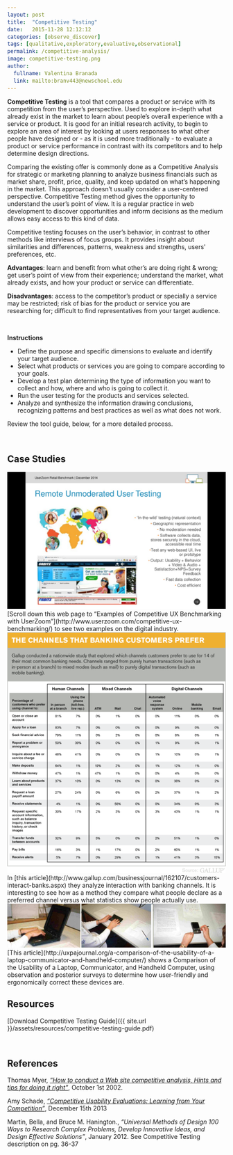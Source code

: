 ```yaml
---
layout: post
title:  "Competitive Testing"
date:   2015-11-28 12:12:12
categories: [observe_discover]
tags: [qualitative,exploratory,evaluative,observational]
permalink: /competitive-analysis/
image: competitive-testing.png
author:
  fullname: Valentina Branada
  link: mailto:branv443@newschool.edu
---
```


**Competitive Testing** is a tool that compares a product or service with its competition from the user’s perspective. Used to explore in-depth what already exist in the market to learn about people’s overall experience with a service or product. It is good for an initial research activity, to begin to explore an area of interest by looking at users responses to what other people have designed or - as it is used more traditionally - to evaluate a product or service performance in contrast with its competitors and to help determine design directions.

Comparing the existing offer is commonly done as a Competitive Analysis for strategic or marketing planning to analyze business financials such as market share, profit, price, quality, and keep updated on what’s happening in the market. This approach doesn’t usually consider a user-centered perspective. Competitive Testing method gives the opportunity to understand the user’s point of view. It is a regular practice in web development to discover opportunities and inform decisions as the medium allows easy access to this kind of data.

Competitive testing focuses on the user’s behavior, in contrast to other methods like interviews of focus groups. It provides insight about similarities and differences, patterns, weakness and strengths, users' preferences, etc.

**Advantages**: learn and benefit from what other’s are doing right & wrong; get user’s point of view from their experience; understand the market, what already exists, and how your product or service can differentiate.

**Disadvantages**: access to the competitor’s product or specially a service may be restricted; risk of bias for the product or service you are researching for; difficult to find representatives from your target audience.

<br>

**Instructions**

  * Define the purpose and specific dimensions to evaluate and identify your target audience. 
  * Select what products or services you are going to compare according to your goals.
  * Develop a test plan determining the type of information you want to collect and how, where and who is going to collect it. 
  * Run the user testing for the products and services selected. 
  * Analyze and synthesize the information drawing conclusions, recognizing patterns and best practices as well as what does not work.

Review the tool guide, below, for a more detailed process.

<br>

## Case Studies  

<img src="/assets/images/competitive-testing-1.png" alt="Remote Unmoderated User Testing" style="margin-bottom:0;">
[Scroll down this web page to “Examples of Competitive UX Benchmarking with UserZoom”](http://www.userzoom.com/competitive-ux-benchmarking/) to see two examples on the digital industry.

<img src="/assets/images/competitive-testing-2.png" alt="The channels that banking customers prefer" style="margin-bottom:0;">
In [this article](http://www.gallup.com/businessjournal/162107/customers-interact-banks.aspx) they analyze interaction with banking channels. It is interesting to see how as a method they compare what people declare as a preferred channel versus what statistics show people actually use.

<img src="/assets/images/competitive-testing-3.jpg" alt="Ergonomic Competitive Testing" style="margin-bottom:0;">
[This article](http://uxpajournal.org/a-comparison-of-the-usability-of-a-laptop-communicator-and-handheld-computer/) shows a Comparison of the Usability of a Laptop, Communicator, and Handheld Computer, using observation and posterior surveys to determine how user-friendly and ergonomically correct these devices are. 

<br>

## Resources
[Download Competitive Testing Guide]({{ site.url }}/assets/resources/competitive-testing-guide.pdf)

<br>

## References

Thomas Myer, [*“How to conduct a Web site competitive analysis, Hints and tips for doing it right”*](http://www.ibm.com/developerworks/webservices/library/us-analysis.html), October 1st 2002.

Amy Schade, [*“Competitive Usability Evaluations: Learning from Your Competition”*](http://www.nngroup.com/articles/competitive-usability-evaluations/), December 15th 2013

Martin, Bella, and Bruce M. Hanington., *“Universal Methods of Design 100 Ways to Research Complex Problems, Develop Innovative Ideas, and Design Effective Solutions”*, January 2012.
See Competitive Testing description on pg. 36-37
